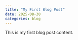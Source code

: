 ```yaml
---
title: "My First Blog Post"
date: 2025-08-30
categories: blog
---
```

This is my first blog post content.


